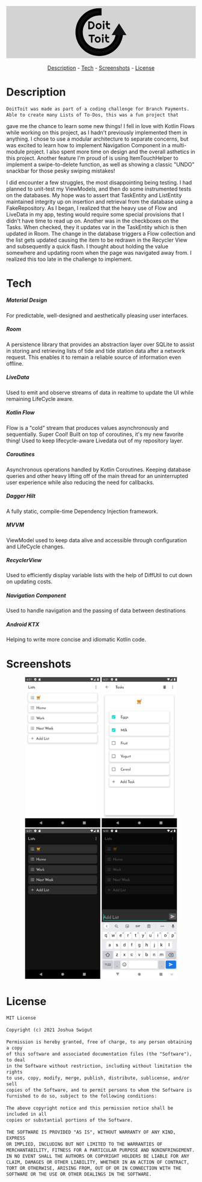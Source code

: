 <p align = "center">
  <img src = "DoitToitLogoBanner.png" >
  </p>

<p align = "center">
  <a href="#description">Description</a> -
  <a href="#tech">Tech</a> -
  <a href="#screenshots">Screenshots</a> -
  <a href="#license">License</a>
  </p>


# Description

    DoitToit was made as part of a coding challenge for Branch Payments. Able to create many Lists of To-Dos, this was a fun project that
gave me the chance to learn some new things! I fell in love with Kotlin Flows while working on this project, as I hadn't previously implemented them in anything.
I chose to use a modular architecture to separate concerns, but was excited to learn how to implement Navigation Component in a multi-module project.
I also spent more time on design and the overall asthetics in this project. Another feature I'm proud of is using ItemTouchHelper to implement
a swipe-to-delete function, as well as showing a classic "UNDO" snackbar for those pesky swiping mistakes!

I did encounter a few struggles, the most disappointing being testing. I had planned to unit-test my ViewModels, and then do some instrumented tests
on the databases. My hope was to assert that TaskEntity and ListEntity maintained integrity up on insertion and retrieval from the database using a FakeRepository.  As I began, I realized that the heavy use of Flow and LiveData in my app, testing would require some special provisions that I didn't have
time to read up on. Another was in the checkboxes on the Tasks. When checked, they it updates var in the TaskEntity which is then updated in Room. The change in the database triggers a Flow collection and the list gets updated causing the item to be redrawn in the Recycler View and subsequently a quick flash. I thought about holding the value somewhere and updating room when the page was navigated away from. I realized this too late in the challenge to implement.


# Tech
<h5>Material Design</h5> For predictable, well-designed and
aesthetically pleasing user interfaces.
<h5>Room</h5> A persistence library that provides an abstraction layer over SQLite to assist
 in storing and retrieving lists of tide and tide station data after a network
request. This enables it to remain a reliable source of information even offline.
<h5>LiveData</h5> Used to emit and observe streams of data in realtime to update the UI while remaining
LifeCycle aware.
<h5>Kotlin Flow</h5> Flow is a "cold" stream that produces values asynchronously and sequentially. Super Cool! Built on
  top of coroutines, it's my new favorite thing! Used to keep lifecycle-aware Livedata out of my repository layer.
<h5>Coroutines</h5> Asynchronous operations handled by Kotlin Coroutines. Keeping database queries and
other heavy lifting off of the main thread for an uninterrupted user experience while also
reducing the need for callbacks.
<h5>Dagger Hilt</h5> A fully static, compile-time Dependency Injection framework.
<h5>MVVM</h5> ViewModel used to keep data alive and accessible through configuration and LifeCycle changes.
<h5>RecyclerView</h5> Used to efficiently display variable lists with the help of DiffUtil to cut down on updating costs.
<h5>Navigation Component</h5> Used to handle navigation and the passing of data between destinations
<h5>Android KTX</h5> Helping to write more concise and idiomatic Kotlin code.


# Screenshots
<p align = "center">
<img src = "ListsPicLight.png" height = "400" width = "200" >
<img src = "TasksPicLight.png" height = "400" width = "200" >
<img src = "Darkmodepic.png" height = "400" width = "200" >
<img src = "AddListPic.png" height = "400" width = "200" >

  </p>



# License
```
MIT License

Copyright (c) 2021 Joshua Swigut

Permission is hereby granted, free of charge, to any person obtaining a copy
of this software and associated documentation files (the "Software"), to deal
in the Software without restriction, including without limitation the rights
to use, copy, modify, merge, publish, distribute, sublicense, and/or sell
copies of the Software, and to permit persons to whom the Software is
furnished to do so, subject to the following conditions:

The above copyright notice and this permission notice shall be included in all
copies or substantial portions of the Software.

THE SOFTWARE IS PROVIDED "AS IS", WITHOUT WARRANTY OF ANY KIND, EXPRESS
OR IMPLIED, INCLUDING BUT NOT LIMITED TO THE WARRANTIES OF
MERCHANTABILITY, FITNESS FOR A PARTICULAR PURPOSE AND NONINFRINGEMENT.
IN NO EVENT SHALL THE AUTHORS OR COPYRIGHT HOLDERS BE LIABLE FOR ANY
CLAIM, DAMAGES OR OTHER LIABILITY, WHETHER IN AN ACTION OF CONTRACT,
TORT OR OTHERWISE, ARISING FROM, OUT OF OR IN CONNECTION WITH THE
SOFTWARE OR THE USE OR OTHER DEALINGS IN THE SOFTWARE.
